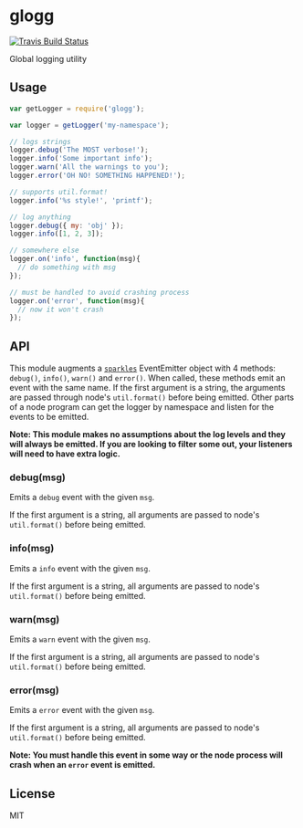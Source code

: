 # glogg

[![Travis Build Status](https://img.shields.io/travis/undertakerjs/glogg/master.svg?label=travis&style=flat-square)](https://travis-ci.org/undertakerjs/glogg)

Global logging utility

## Usage

```js
var getLogger = require('glogg');

var logger = getLogger('my-namespace');

// logs strings
logger.debug('The MOST verbose!');
logger.info('Some important info');
logger.warn('All the warnings to you');
logger.error('OH NO! SOMETHING HAPPENED!');

// supports util.format!
logger.info('%s style!', 'printf');

// log anything
logger.debug({ my: 'obj' });
logger.info([1, 2, 3]);

// somewhere else
logger.on('info', function(msg){
  // do something with msg
});

// must be handled to avoid crashing process
logger.on('error', function(msg){
  // now it won't crash
});
```

## API

This module augments a [`sparkles`](https://github.com/phated/sparkles) EventEmitter object with 4 methods:
`debug()`, `info()`, `warn()` and `error()`. When called, these methods emit
an event with the same name.  If the first argument is a string, the arguments
are passed through node's `util.format()` before being emitted.  Other parts
of a node program can get the logger by namespace and listen for the events to
be emitted.

__Note: This module makes no assumptions about the log levels and they will always
be emitted.  If you are looking to filter some out, your listeners will need to have
extra logic.__

### debug(msg)

Emits a `debug` event with the given `msg`.

If the first argument is a string, all arguments are passed to node's
`util.format()` before being emitted.

### info(msg)

Emits a `info` event with the given `msg`.

If the first argument is a string, all arguments are passed to node's
`util.format()` before being emitted.

### warn(msg)

Emits a `warn` event with the given `msg`.

If the first argument is a string, all arguments are passed to node's
`util.format()` before being emitted.

### error(msg)

Emits a `error` event with the given `msg`.

If the first argument is a string, all arguments are passed to node's
`util.format()` before being emitted.

__Note: You must handle this event in some way or the node process will crash
when an `error` event is emitted.__

## License

MIT
